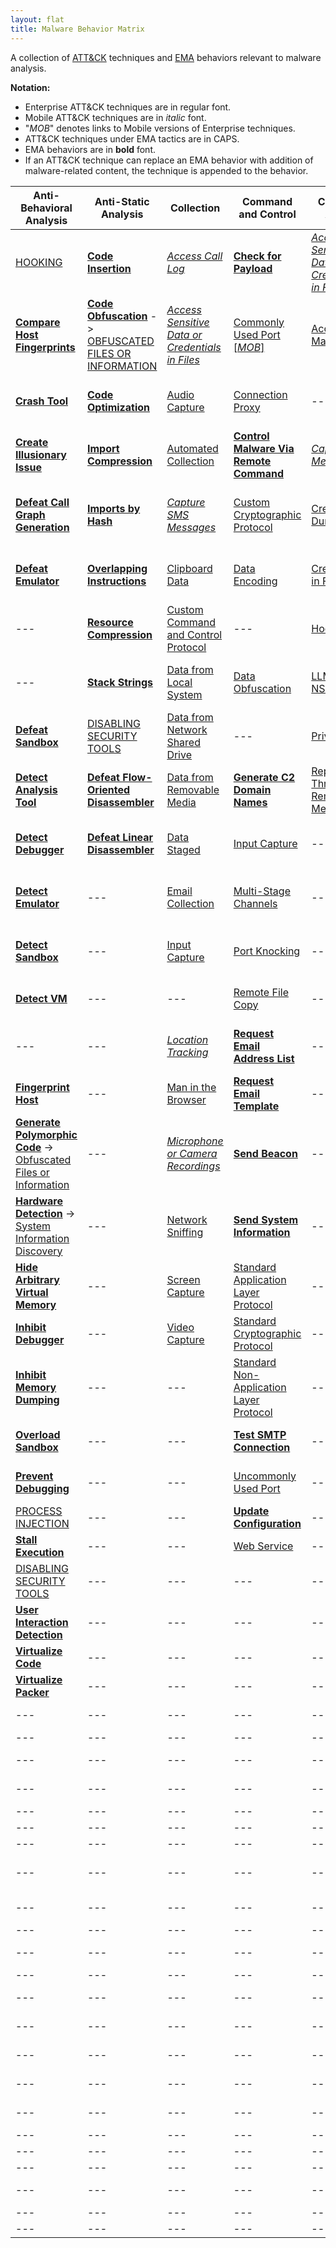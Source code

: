 ```yaml
---
layout: flat
title: Malware Behavior Matrix
---
```

A collection of [ATT&CK](https://attack.mitre.org) techniques and [EMA](https://collaborate.mitre.org/ema/index.php/ema:Main_Page) behaviors relevant to malware analysis.

**Notation:**
* Enterprise ATT&CK techniques are in regular font.
* Mobile ATT&CK techniques are in *italic* font.
* "*MOB*" denotes links to Mobile versions of Enterprise techniques.
* ATT&CK techniques under EMA tactics are in CAPS.
* EMA behaviors are in **bold** font.
* If an ATT&CK technique can replace an EMA behavior with addition of malware-related content, the technique is appended to the behavior.

|Anti-Behavioral Analysis|Anti-Static Analysis|Collection|Command and Control|Credential Access|Defense Evasion|Discovery|Effects|Execution|Exfiltration|Lateral Movement|Persistence|Privilege Escalation|
|------------------------|--------------------|----------|-------------------|-----------------|---------------|---------|-------|---------|------------|----------------|-----------|--------------------|
|[HOOKING](https://attack.mitre.org/wiki/Technique/T1179)|[**Code Insertion**](https://collaborate.mitre.org/ema/index.php/Ema-1008)|[*Access Call Log*](https://attack.mitre.org/mobile/index.php/Technique/MOB-T1036)|[**Check for Payload**](https://collaborate.mitre.org/ema/index.php/Ema-1236)|[*Access Sensitive Data or Credentials in Files*](https://attack.mitre.org/mobile/index.php/Technique/MOB-T1012)|[Access Token Manipulation](https://attack.mitre.org/wiki/Technique/T1134)|[Account Discovery](https://attack.mitre.org/wiki/Technique/T1087)|[**Access Premium Service**](https://collaborate.mitre.org/ema/index.php/Ema-1178)|[AppleScript](https://attack.mitre.org/wiki/Technique/T1155)|[Automated Exfiltration](https://attack.mitre.org/wiki/Technique/T1020)|[AppleScript](https://attack.mitre.org/wiki/Technique/T1155)|[.bash_profile and .bashrc](https://attack.mitre.org/wiki/Technique/T1156)|[Application Shimming](https://attack.mitre.org/wiki/Technique/T1138)|
|[**Compare Host Fingerprints**](https://collaborate.mitre.org/ema/index.php/Ema-1120)|[**Code Obfuscation**](https://collaborate.mitre.org/ema/index.php/Ema-1004) -> [OBFUSCATED FILES OR INFORMATION](https://attack.mitre.org/wiki/Technique/T1027)|[*Access Sensitive Data or Credentials in Files*](https://attack.mitre.org/mobile/index.php/Technique/MOB-T1012)|[Commonly Used Port](https://attack.mitre.org/wiki/Technique/T1043) [[*MOB*]](https://attack.mitre.org/mobile/index.php/Technique/MOB-T1039)|[Account Manipulation](https://attack.mitre.org/wiki/Technique/T1090)|[*Application Discovery*](https://attack.mitre.org/mobile/index.php/Technique/MOB-T1021)|[*Application Discovery*](https://attack.mitre.org/mobile/index.php/Technique/MOB-T1021)|[**Click Fraud**](https://collaborate.mitre.org/ema/index.php/Ema-1179)|[Command-Line Interface](https://attack.mitre.org/wiki/Technique/T1059)|[Data Compressed](https://attack.mitre.org/wiki/Technique/T1002)|[**Autonomous Remote Infection**](https://collaborate.mitre.org/ema/index.php/Ema-1216)|[Application Shimming](https://attack.mitre.org/wiki/Technique/T1138)|[Bypass User Account Control](https://attack.mitre.org/wiki/Technique/T1088)|
|[**Crash Tool**](https://collaborate.mitre.org/ema/index.php/Ema-1049)|[**Code Optimization**](https://collaborate.mitre.org/ema/index.php/Ema-1037)|[Audio Capture](https://attack.mitre.org/wiki/Technique/T1123)|[Connection Proxy](https://attack.mitre.org/wiki/Technique/T1090)|---|[Binary Padding](https://attack.mitre.org/wiki/Technique/T1009)|[Application Window Discovery](https://attack.mitre.org/wiki/Technique/T1010)|[**Consume System Resources**](https://collaborate.mitre.org/ema/index.php/Ema-1177)|[Dynamic Data Exchange](https://attack.mitre.org/wiki/Technique/T1173)|[Data Encrypted](https://attack.mitre.org/wiki/Technique/T1022)|[Distributed Component Object Model](https://attack.mitre.org/wiki/Technique/T1175)|[BITS Jobs](https://attack.mitre.org/wiki/Technique/T1197)|[Explotation for Privilege Escalation](https://attack.mitre.org/wiki/Technique/T1068)|
|[**Create Illusionary Issue**](https://collaborate.mitre.org/ema/index.php/Ema-1031)|[**Import Compression**](https://collaborate.mitre.org/ema/index.php/Ema-1030)|[Automated Collection](https://attack.mitre.org/wiki/Technique/T1119)|[**Control Malware Via Remote Command**](https://collaborate.mitre.org/ema/index.php/Ema-1241)|[*Capture SMS Messages*](https://attack.mitre.org/mobile/index.php/Technique/MOB-T1015)|[BITS Jobs](https://attack.mitre.org/wiki/Technique/T1197)|[*Device Type Discovery*](https://attack.mitre.org/mobile/index.php/Technique/MOB-T1022)|[**Denial of Service**](https://collaborate.mitre.org/ema/index.php/Ema-1175)|[Execution through API](https://attack.mitre.org/wiki/Technique/T1106)|[Exfiltration Over Alternative Protocol](https://attack.mitre.org/wiki/Technique/T1048)|[Exploitation of Remote Services](https://attack.mitre.org/wiki/Technique/T1210)|[Bootkit](https://attack.mitre.org/wiki/Technique/T1067)|[File System Permissions Weakness](https://attack.mitre.org/wiki/Technique/T1044)|
|[**Defeat Call Graph Generation**](https://collaborate.mitre.org/ema/index.php/Ema-1228)|[**Imports by Hash**](https://collaborate.mitre.org/ema/index.php/Ema-1036)|[*Capture SMS Messages*](https://attack.mitre.org/mobile/index.php/Technique/MOB-T1015)|[Custom Cryptographic Protocol](https://attack.mitre.org/wiki/Technique/T1024)|[Credential Dumping](https://attack.mitre.org/wiki/Technique/T1003)|[Bypass User Account Control](https://attack.mitre.org/wiki/Technique/T1088)|[*Local Network Configuration Discovery*](https://attack.mitre.org/mobile/index.php/Technique/MOB-T1025)|[**Destroy Hardware**](https://collaborate.mitre.org/ema/index.php/Ema-1196)|[Execution through Module Load](https://attack.mitre.org/wiki/Technique/T1129)|[Exfiltration Over Command and Control Channel](https://attack.mitre.org/wiki/Technique/T1041)|[Pass the Hash](https://attack.mitre.org/wiki/Technique/T1075)|[Change Default File Association](https://attack.mitre.org/wiki/Technique/T1042)|[Hooking](https://attack.mitre.org/wiki/Technique/T1179)|
|[**Defeat Emulator**](https://collaborate.mitre.org/ema/index.php/Ema-1268)|[**Overlapping Instructions**](https://collaborate.mitre.org/ema/index.php/Ema-1038)|[Clipboard Data](https://attack.mitre.org/wiki/Technique/T1115)|[Data Encoding](https://attack.mitre.org/wiki/Technique/T1132)|[Credentials in Files](https://attack.mitre.org/wiki/Technique/T1081)|[Code Signing](https://attack.mitre.org/wiki/Technique/T1116)|[Network Service Scanning](https://attack.mitre.org/wiki/Technique/T1046)|[**Encrypt Files**](https://collaborate.mitre.org/ema/index.php/Ema-1122)|[Exploitation for Client Execution](https://attack.mitre.org/wiki/Technique/T1202)|[Exfiltration Over Other Network Medium](https://attack.mitre.org/wiki/Technique/T1011)|[Remote Desktop Protocol](https://attack.mitre.org/wiki/Technique/T1076)|[Component Object Model Hijacking](https://attack.mitre.org/wiki/Technique/T1122)|[Image File Execution Options Injection](https://attack.mitre.org/wiki/Technique/T1183)|
|---|[**Resource Compression**](https://collaborate.mitre.org/ema/index.php/Ema-1039)|[Custom Command and Control Protocol](https://attack.mitre.org/wiki/Technique/T1094)|---|[Hooking](https://attack.mitre.org/wiki/Technique/T1179)|[Component Object Model Hijacking](https://attack.mitre.org/wiki/Technique/T1122)|[Peripheral Device Discovery](https://attack.mitre.org/wiki/Technique/T1120)|[**Erase Data**](https://collaborate.mitre.org/ema/index.php/Ema-1195)|[**Install Legitimate Software**](https://collaborate.mitre.org/ema/index.php/Ema-1137)|[Exfiltration Over Physical Medium](https://attack.mitre.org/wiki/Technique/T1052)|[Remote File Copy](https://attack.mitre.org/wiki/Technique/T1105)|[File System Permissions Weakness](https://attack.mitre.org/wiki/Technique/T1044)|[Launch Daemon](https://attack.mitre.org/wiki/Technique/T1160)|
|---|[**Stack Strings**](https://collaborate.mitre.org/ema/index.php/Ema-1044)|[Data from Local System](https://attack.mitre.org/wiki/Technique/T1005)|[Data Obfuscation](https://attack.mitre.org/wiki/Technique/T1001)|[LLMNR/NBT-NS Poisoning](https://attack.mitre.org/wiki/Technique/T1171)|[DCShadow](https://attack.mitre.org/wiki/Technique/T1207)|[Process Discovery](https://attack.mitre.org/wiki/Technique/T1057)|[**Manipulate File System Data**](https://collaborate.mitre.org/ema/index.php/Ema-1127)|[**Install Secondary Malware**](https://collaborate.mitre.org/ema/index.php/Ema-1138)|---|[Replication Through Removable Media](https://attack.mitre.org/wiki/Technique/T1091)|[Hidden File and Directories](https://attack.mitre.org/wiki/Technique/T1158)|[Process Injection](https://attack.mitre.org/wiki/Technique/T1055)|
|[**Defeat Sandbox**](https://collaborate.mitre.org/ema/index.php/Ema-1027)|[DISABLING SECURITY TOOLS](https://attack.mitre.org/wiki/Technique/T1089)|[Data from Network Shared Drive](https://attack.mitre.org/wiki/Technique/T1039)|---|[Private Keys](https://attack.mitre.org/wiki/Technique/T1145)|[Deobfuscate/Decode Files or Information](https://attack.mitre.org/wiki/Technique/T1140)|[Query Registry](https://attack.mitre.org/wiki/Technique/T1012)|[**Manipulate Network Traffic**](https://collaborate.mitre.org/ema/index.php/Ema-1126)|[**Install Secondary Module**](https://collaborate.mitre.org/ema/index.php/Ema-1136)|---|---|[Hooking](https://attack.mitre.org/wiki/Technique/T1179)|[Scheduled Task](https://attack.mitre.org/wiki/Technique/T1053)|
|[**Detect Analysis Tool**](https://collaborate.mitre.org/ema/index.php/Ema-1005)|[**Defeat Flow-Oriented Disassembler**](https://collaborate.mitre.org/ema/index.php/Ema-1227)|[Data from Removable Media](https://attack.mitre.org/wiki/Technique/T1025)|[**Generate C2 Domain Names**](https://collaborate.mitre.org/ema/index.php/Ema-1244)|[Replication Through Removable Media](https://attack.mitre.org/wiki/Technique/T1091)|[**Disable Kernel Patch Protection**](https://collaborate.mitre.org/ema/index.php/Ema-1146)|[Remote System Discovery](https://attack.mitre.org/wiki/Technique/T1018)|[*Premium SMS Toll Fraud*](https://attack.mitre.org/mobile/index.php/Technique/MOB-T1051)|[Local Job Scheduling](https://attack.mitre.org/wiki/Technique/T1168)|---|---|[Image File Execution Options Injection](https://attack.mitre.org/wiki/Technique/T1183)|[Setuid and Setguid](https://attack.mitre.org/wiki/Technique/T1166)|
|[**Detect Debugger**](https://collaborate.mitre.org/ema/index.php/Ema-1253)|[**Defeat Linear Disassembler**](https://collaborate.mitre.org/ema/index.php/Ema-1229)|[Data Staged](https://attack.mitre.org/wiki/Technique/T1074)|[Input Capture](https://attack.mitre.org/wiki/Technique/T1056)|---|---|[Security Software Discovery](https://attack.mitre.org/wiki/Technique/T1063)|[*Wipe Device Data*](https://attack.mitre.org/mobile/index.php/Technique/MOB-T1050)|[**Log Activity**](https://collaborate.mitre.org/ema/index.php/Ema-1134)|---|---|[Kernel Modules and Extensions](https://attack.mitre.org/wiki/Technique/T1215)|[Sudo](https://attack.mitre.org/wiki/Technique/T1169)|
|[**Detect Emulator**](https://collaborate.mitre.org/ema/index.php/Ema-1265)|---|[Email Collection](https://attack.mitre.org/wiki/Technique/T1114)|[Multi-Stage Channels](https://attack.mitre.org/wiki/Technique/T1104)|---|[**Disable System File Overwrite Protection**](https://collaborate.mitre.org/ema/index.php/Ema-1149)|[System Network Configuration Discovery](https://attack.mitre.org/wiki/Technique/T1016)|---|[PowerShell](https://attack.mitre.org/wiki/Technique/T1086)|---|---|[Launch Daemon](https://attack.mitre.org/wiki/Technique/T1160)|---|
|[**Detect Sandbox**](https://collaborate.mitre.org/ema/index.php/Ema-1233)|---|[Input Capture](https://attack.mitre.org/wiki/Technique/T1056)|[Port Knocking](https://attack.mitre.org/wiki/Technique/T1205)|---|[Disabling Security Tools](https://attack.mitre.org/wiki/Technique/T1089)|[System Network Connections Discovery](https://attack.mitre.org/wiki/Technique/T1049)|---|[**Prevent Concurrent Execution**](https://collaborate.mitre.org/ema/index.php/Ema-1261)|---|---|[Local Job Scheduling](https://attack.mitre.org/wiki/Technique/T1168)|---|
|[**Detect VM**](https://collaborate.mitre.org/ema/index.php/Ema-1239)|---|---|[Remote File Copy](https://attack.mitre.org/wiki/Technique/T1105)|---|[**Encrypt Self**](https://collaborate.mitre.org/ema/index.php/Ema-1165) -> [Obfuscated Files or Information](https://attack.mitre.org/wiki/Technique/T1027)|[System Owner/User Discovery](https://attack.mitre.org/wiki/Technique/T1033)|---|[Regsvr32](https://attack.mitre.org/wiki/Technique/T1117)|---|---|[Modify Existing Service](https://attack.mitre.org/wiki/Technique/T1031)|---|
|---|---|[*Location Tracking*](https://attack.mitre.org/mobile/index.php/Technique/MOB-T1033)|[**Request Email Address List**](https://collaborate.mitre.org/ema/index.php/Ema-1123)|---|[**Evade Static Heuristic**](https://collaborate.mitre.org/ema/index.php/Ema-1252)|[System Service Discovery](https://attack.mitre.org/wiki/Technique/T1007)|---|[Rundll32](https://attack.mitre.org/wiki/Technique/T1085)|---|---|[*Modify Trusted Execution Environment*](https://attack.mitre.org/mobile/index.php/Technique/MOB-T1002)|---|
|[**Fingerprint Host**](https://collaborate.mitre.org/ema/index.php/Ema-1121)|---|[Man in the Browser](https://attack.mitre.org/wiki/Technique/T1185)|[**Request Email Template**](https://collaborate.mitre.org/ema/index.php/Ema-1124)|---|[**Execute Before/External to Kernel/Hypervisor**](https://collaborate.mitre.org/ema/index.php/Ema-1225)|[System Time Discovery](https://attack.mitre.org/wiki/Technique/T1124)|---|[Scheduled Task](https://attack.mitre.org/wiki/Technique/T1053)|---|---|[New Service](https://attack.mitre.org/wiki/Technique/T1050)|---|
|[**Generate Polymorphic Code**](https://collaborate.mitre.org/ema/index.php/Ema-1032) -> [Obfuscated Files or Information](https://attack.mitre.org/wiki/Technique/T1027)|---|[*Microphone or Camera Recordings*](https://attack.mitre.org/mobile/index.php/Technique/MOB-T1032)|[**Send Beacon**](https://collaborate.mitre.org/ema/index.php/Ema-1237)|---|[**Execute Non-main CPU Code**](https://collaborate.mitre.org/ema/index.php/Ema-1221)|[System Information Discovery](https://attack.mitre.org/wiki/Technique/T1082) [[*MOB*]](https://attack.mitre.org/mobile/index.php/Technique/MOB-T1029)|---|[Scripting](https://attack.mitre.org/wiki/Technique/T1064)|---|---|[Office Application Setup](https://attack.mitre.org/wiki/Technique/T1137)|---|
|[**Hardware Detection**](https://collaborate.mitre.org/ema/index.php/Ema-1022) -> [System Information Discovery](https://attack.mitre.org/wiki/Technique/T1082)|---|[Network Sniffing](https://attack.mitre.org/wiki/Technique/T1040)|[**Send System Information**](https://collaborate.mitre.org/ema/index.php/Ema-1238)|---|[**Execute Stealthy Code**](https://collaborate.mitre.org/ema/index.php/Ema-1223)|[File and Directory Discovery](https://attack.mitre.org/wiki/Technique/T1083) [[*MOB*]](https://attack.mitre.org/mobile/index.php/Technique/MOB-T1023)|---|[**Send Email Message**](https://collaborate.mitre.org/ema/index.php/Ema-1125)|---|---|[**Persist After OS Changes**](https://collaborate.mitre.org/ema/index.php/Ema-1208)|---|
|[**Hide Arbitrary Virtual Memory**](https://collaborate.mitre.org/ema/index.php/Ema-1172)|---|[Screen Capture](https://attack.mitre.org/wiki/Technique/T1113)|[Standard Application Layer Protocol](https://attack.mitre.org/wiki/Technique/T1071)|---|[Exploitation for Defense Evasion](https://attack.mitre.org/wiki/Technique/T1211)|---|---|[Service Execution](https://attack.mitre.org/wiki/Technique/T1035)|---|---|[**Persist After System Reboot**](https://collaborate.mitre.org/ema/index.php/Ema-1209)|---|
|[**Inhibit Debugger**](https://collaborate.mitre.org/ema/index.php/Ema-1024)|---|[Video Capture](https://attack.mitre.org/wiki/Technique/T1125)|[Standard Cryptographic Protocol](https://attack.mitre.org/wiki/Technique/T1032)|---|---|---|---|[**Suicide Exit**](https://collaborate.mitre.org/ema/index.php/Ema-1135)|---|---|[Port Knocking](https://attack.mitre.org/wiki/Technique/T1205)|---|
|[**Inhibit Memory Dumping**](https://collaborate.mitre.org/ema/index.php/Ema-1173)|---|---|[Standard Non-Application Layer Protocol](https://attack.mitre.org/wiki/Technique/T1095)|---|[File Deletion](https://attack.mitre.org/wiki/Technique/T1107)|---|---|[**Test SMTP Connection**](https://collaborate.mitre.org/ema/index.php/Ema-1174)|---|---|[Redundant Access](https://attack.mitre.org/wiki/Technique/T1108)|---|
|[**Overload Sandbox**](https://collaborate.mitre.org/ema/index.php/Ema-1235)|---|---|[**Test SMTP Connection**](https://collaborate.mitre.org/ema/index.php/Ema-1174)|---|[File System Logical Offsets](https://attack.mitre.org/wiki/Technique/T1006)|---|---|[Windows Management Instrumentation](https://attack.mitre.org/wiki/Technique/T1047)|---|---|[Registry Run Keys / Start Folder](https://attack.mitre.org/wiki/Technique/T1060)|---|
|[**Prevent Debugging**](https://collaborate.mitre.org/ema/index.php/Ema-1230)|---|---|[Uncommonly Used Port](https://attack.mitre.org/wiki/Technique/T1065)|---|[Hidden File and Directories](https://attack.mitre.org/wiki/Technique/T1158)|---|---|---|---|---|[**Re-instantiate Self**](https://collaborate.mitre.org/ema/index.php/Ema-1212)|---|
|[PROCESS INJECTION](https://attack.mitre.org/wiki/Technique/T1055)|---|---|[**Update Configuration**](https://collaborate.mitre.org/ema/index.php/Ema-1240)|---|[**Hide Kernel Modules**](https://collaborate.mitre.org/ema/index.php/Ema-1015)|---|---|---|---|---|[Scheduled Task](https://attack.mitre.org/wiki/Technique/T1053)|---|
|[**Stall Execution**](https://collaborate.mitre.org/ema/index.php/Ema-1013)|---|---|[Web Service](https://attack.mitre.org/wiki/Technique/T1102)|---|[Rootkit](https://attack.mitre.org/wiki/Technique/T1014)|---|---|---|---|---|[Timestomp](https://attack.mitre.org/wiki/Technique/T1099)|---|
|[DISABLING SECURITY TOOLS](https://attack.mitre.org/wiki/Technique/T1089)|---|---|---|---|[**Hide Services**](https://collaborate.mitre.org/ema/index.php/Ema-1219)|---|---|---|---|---|---|---|
|[**User Interaction Detection**](https://collaborate.mitre.org/ema/index.php/Ema-1021)|---|---|---|---|[**Hide Threads**](https://collaborate.mitre.org/ema/index.php/Ema-1218)|---|---|---|---|---|---|---|
|[**Virtualize Code**](https://collaborate.mitre.org/ema/index.php/Ema-1046)|---|---|---|---|[**Hide Userspace Libraries**](https://collaborate.mitre.org/ema/index.php/Ema-1222)|---|---|---|---|---|---|---|
|[**Virtualize Packer**](https://collaborate.mitre.org/ema/index.php/Ema-1047)|---|---|---|---|[HISTCONTROL](https://attack.mitre.org/wiki/Technique/T1148)|---|---|---|---|---|---|---|
|---|---|---|---|---|[Image File Execution Options Injection](https://attack.mitre.org/wiki/Technique/T1183)|---|---|---|---|---|---|---|
|---|---|---|---|---|[Indicator Blocking](https://attack.mitre.org/wiki/Technique/T1054)|---|---|---|---|---|---|---|
|---|---|---|---|---|[Indirect Command Execution](https://attack.mitre.org/wiki/Technique/T1202)|---|---|---|---|---|---|---|
|---|---|---|---|---|[Install Root Certificate](https://attack.mitre.org/wiki/Technique/T1130)|---|---|---|---|---|---|---|
|---|---|---|---|---|---|---|---|---|---|---|---|---|
|---|---|---|---|---|[Masquerading](https://attack.mitre.org/wiki/Technique/T1036)|---|---|---|---|---|---|---|
|---|---|---|---|---|[Modify Registry](https://attack.mitre.org/wiki/Technique/T1112)|---|---|---|---|---|---|---|
|---|---|---|---|---|[*Modify Trusted Execution Environment*](https://attack.mitre.org/mobile/index.php/Technique/MOB-T1002)|---|---|---|---|---|---|---|
|---|---|---|---|---|[Obfuscated Files or Information](https://attack.mitre.org/wiki/Technique/T1027)|---|---|---|---|---|---|---|
|---|---|---|---|---|[Port Knocking](https://attack.mitre.org/wiki/Technique/T1205)|---|---|---|---|---|---|---|
|---|---|---|---|---|[**Prevent API Unhooking**](https://collaborate.mitre.org/ema/index.php/Ema-1180)|---|---|---|---|---|---|---|
|---|---|---|---|---|[**Prevent File Access**](https://collaborate.mitre.org/ema/index.php/Ema-1184)|---|---|---|---|---|---|---|
|---|---|---|---|---|[**Prevent File Deletion**](https://collaborate.mitre.org/ema/index.php/Ema-1181)|---|---|---|---|---|---|---|
|---|---|---|---|---|[**Prevent Memory Access**](https://collaborate.mitre.org/ema/index.php/Ema-1183)|---|---|---|---|---|---|---|
|---|---|---|---|---|[**Prevent Native API Hooking**](https://collaborate.mitre.org/ema/index.php/Ema-1226)|---|---|---|---|---|---|---|
|---|---|---|---|---|[**Prevent Registry Access**](https://collaborate.mitre.org/ema/index.php/Ema-1185)|---|---|---|---|---|---|---|
|---|---|---|---|---|[**Prevent Registry Deletion**](https://collaborate.mitre.org/ema/index.php/Ema-1182)|---|---|---|---|---|---|---|
|---|---|---|---|---|[Process Injection](https://attack.mitre.org/wiki/Technique/T1055)|---|---|---|---|---|---|---|
|---|---|---|---|---|[Redundant Access](https://attack.mitre.org/wiki/Technique/T1108)|---|---|---|---|---|---|---|
|---|---|---|---|---|[Regsvr32](https://attack.mitre.org/wiki/Technique/T1117)|---|---|---|---|---|---|---|
|---|---|---|---|---|[**Remove SMS Warning Messages**](https://collaborate.mitre.org/ema/index.php/Ema-1141)|---|---|---|---|---|---|---|
|---|---|---|---|---|[Software Packing](https://attack.mitre.org/wiki/Technique/T1045)|---|---|---|---|---|---|---|
|---|---|---|---|---|[Web Service](https://attack.mitre.org/wiki/Technique/T1102)|---|---|---|---|---|---|---|
